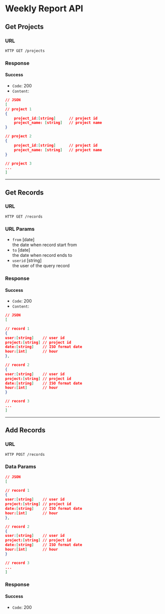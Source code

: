 # Weekly Report API

## Get Projects

### URL
    HTTP GET /projects

### Response
#### Success
 - `Code`: 200
 - `Content`:
```json
// JSON
[
// project 1
{
    project_id:[string]      // project id
    project_name: [string]   // project name
}

// project 2
{
    project_id:[string]      // project id
    project_name: [string]   // project name
}

// project 3
...
]
```
----

## Get Records 

### URL
    HTTP GET /records

### URL Params
- `from` [date]  
    the date when record start from
- `to` [date]  
    the date when record ends to
- `userid` [string]  
    the user of the query record

### Response

#### Success
- `Code`: 200  
- `Content`:  
```json
// JSON
[

// record 1
{
user:[string]    // user id
project:[string] // project id
date:[string]    // ISO format date
hour:[int]       // hour
},

// record 2
{
user:[string]    // user id
project:[string] // project id
date:[string]    // ISO format date
hour:[int]       // hour
}

// record 3
...
]
```
----

## Add Records
### URL
    HTTP POST /records

### Data Params
```json
// JSON
[

// record 1
{
user:[string]    // user id
project:[string] // project id
date:[string]    // ISO format date
hour:[int]       // hour
},

// record 2
{
user:[string]    // user id
project:[string] // project id
date:[string]    // ISO format date
hour:[int]       // hour
}

// record 3
...
]
```

### Response
#### Success
- `Code`: 200  
